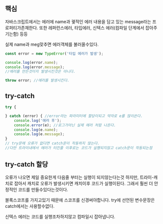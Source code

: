 ## 핵심
자바스크립트에서는 에러에 name과 궻적인 에러 내용을 담고 있는 message라는 프로퍼티가존재한다. 
또한 레퍼런스에러, 타입에러, 신텍스 에러(컴파일 단계에서 잡아주기는함) 등등

실제 name과 meg맞추면 에러객체를 불러올수있다.
```js
const error = new TypeError('타입 에러가 발생');

console.log(error.name);
console.log(error.message);
//에러를 만든것이지 발생시킨것은 아니다.

throw error; //에러를 발생시킨다.
```

## try-catch
```js
try {

} catch (error) { //error라는 파라미터에 할당이되고 약자로 e를 많이쓴다.
	console.log('에러 후');
	console.error(e); //로그가아닌 실제 에러 처럼 나온다.
	console.log(e.name);
	console.log(e.message);
}
// try문에 오류가 없다면 catch문이 작동하지 않는다.
//다만 트라이내에서 에러가 터진줄 이후로는 코드가 실행되지않고 catch문이 작동되는점
```

## try-catch 할당
오류가 나오면 제일 중요한게 다음줄 부터는 실행이 되지않는다는것 하지만,
트라이-캐치로 잡아서 캐치로 오류가 발생시키면 캐치이후 코드가 실행이된다.
그래서 훨씬 더 안정적인 코드를 만들수있다는것이다.

블록스코프를 가지고있기 때문에 스코프를 신경써야합니다. try에 선언된 변수문장은 catch에서는 사용할수없다.

신텍스 에러는 코드를 실행조차하지않고 컴파일시 잡아냅니다.
